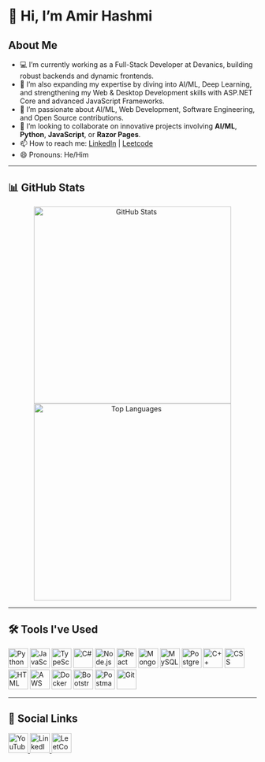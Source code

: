 # 👋 Hi, I’m Amir Hashmi

## About Me
- 💻 I’m currently working as a Full-Stack Developer at Devanics, building robust backends and dynamic frontends.
- 🌱 I’m also expanding my expertise by diving into AI/ML, Deep Learning, and strengthening my Web & Desktop Development skills with ASP.NET Core and advanced JavaScript Frameworks.
- 👀 I’m passionate about AI/ML, Web Development, Software Engineering, and Open Source contributions.
- 💞️ I’m looking to collaborate on innovative projects involving **AI/ML**, **Python**, **JavaScript**, or **Razor Pages**.
- 📫 How to reach me: [LinkedIn](https://www.linkedin.com/in/amirhashmi017) | [Leetcode](https://leetcode.com/u/AmirHashmi191/)
- 😄 Pronouns: He/Him

---

## 📊 GitHub Stats

<p align="center">
 <img src="https://github-readme-stats.vercel.app/api?username=AmirHashmi017&show_icons=true&theme=radical" alt="GitHub Stats" width="400"/>
 <img src="https://github-readme-stats.vercel.app/api/top-langs/?username=AmirHashmi017&layout=compact&theme=radical" alt="Top Languages" width="400"/>


</p>


---

## 🛠️ Tools I've Used

<p align="left">
 <img src="https://img.icons8.com/color/48/000000/python.png" alt="Python" width="40" height="40"/>
 <img src="https://img.icons8.com/color/48/000000/javascript.png" alt="JavaScript" width="40" height="40"/>
 <img src="https://img.icons8.com/color/48/typescript.png" alt="TypeScript" width="40" height="40"/>
  <img src="https://img.icons8.com/color/48/000000/c-sharp-logo.png" alt="C#" width="40" height="40"/>
 <img src="https://img.icons8.com/color/48/000000/nodejs.png" alt="Node.js" width="40" height="40"/>
  <img src="https://img.icons8.com/color/48/000000/react-native.png" alt="React" width="40" height="40"/>
  <img src="https://img.icons8.com/color/48/000000/mongodb.png" alt="MongoDB" width="40" height="40"/>
 <img src="https://img.icons8.com/fluency/48/000000/mysql-logo.png" alt="MySQL" width="40" height="40"/>
 <img src="https://img.icons8.com/color/48/000000/postgreesql.png" alt="PostgreSQL" width="40" height="40"/>
  <img src="https://img.icons8.com/color/48/000000/c-plus-plus-logo.png" alt="C++" width="40" height="40"/>
  <img src="https://img.icons8.com/color/48/000000/css3.png" alt="CSS" width="40" height="40"/>
  <img src="https://img.icons8.com/color/48/000000/html-5.png" alt="HTML" width="40" height="40"/>
 <img src="https://img.icons8.com/color/48/amazon-web-services.png" alt="AWS" width="40" height="40"/>
<img src="https://img.icons8.com/color/48/docker.png" alt="Docker" width="40" height="40"/>
  <img src="https://img.icons8.com/color/48/000000/bootstrap.png" alt="Bootstrap" width="40" height="40"/>
  <img src="https://img.icons8.com/external-tal-revivo-color-tal-revivo/48/000000/external-postman-is-the-only-complete-api-development-environment-logo-color-tal-revivo.png" alt="Postman API" width="40" height="40"/>
  <img src="https://img.icons8.com/color/48/000000/git.png" alt="Git" width="40" height="40"/>
</p>

---


## 📱 Social Links

<p align="left">
 <a href="https://www.youtube.com/@TechVlogs-zb2dq" target="_blank" rel="noopener noreferrer">
    <img src="https://img.icons8.com/color/48/000000/youtube-play.png" alt="YouTube" width="40" height="40"/>
</a>
<a href="https://www.linkedin.com/in/amirhashmi017" target="_blank" rel="noopener noreferrer">
    <img src="https://img.icons8.com/color/48/000000/linkedin.png" alt="LinkedIn" width="40" height="40"/>
</a>
 <a href="https://leetcode.com/u/AmirHashmi191/" target="_blank" rel="noopener noreferrer">
    <img src="https://upload.wikimedia.org/wikipedia/commons/1/19/LeetCode_logo_black.png" alt="LeetCode" width="40" height="40"/>
  </a>
</p>

